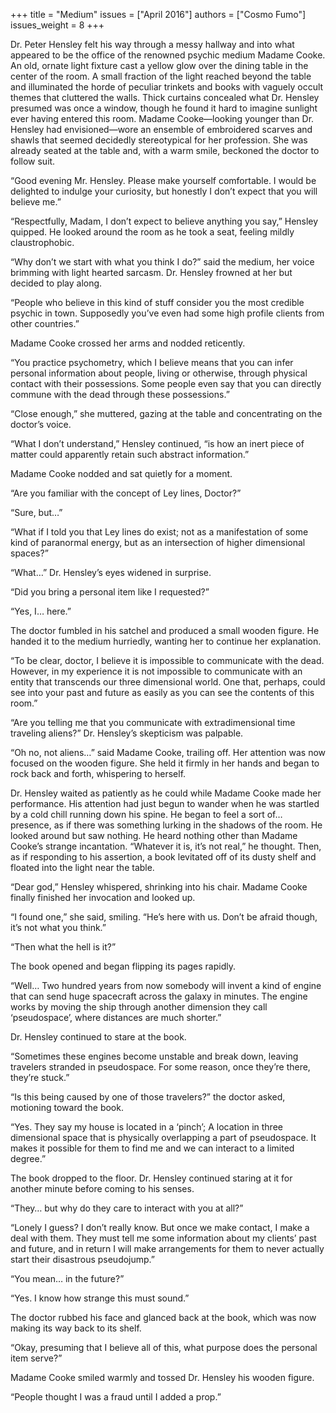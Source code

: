 +++
title = "Medium"
issues = ["April 2016"]
authors = ["Cosmo Fumo"]
issues_weight = 8
+++

Dr. Peter Hensley felt his way through a messy hallway and into what appeared to be the office of the renowned psychic medium Madame Cooke. An old, ornate light fixture cast a yellow glow over the dining table in the center of the room. A small fraction of the light reached beyond the table and illuminated the horde of peculiar trinkets and books with vaguely occult themes that cluttered the walls. Thick curtains concealed what Dr. Hensley presumed was once a window, though he found it hard to imagine sunlight ever having entered this room. Madame Cooke—looking younger than Dr. Hensley had envisioned—wore an ensemble of embroidered scarves and shawls that seemed decidedly stereotypical for her profession. She was already seated at the table and, with a warm smile, beckoned the doctor to follow suit.

“Good evening Mr. Hensley. Please make yourself comfortable. I would be delighted to indulge your curiosity, but honestly I don’t expect that you will believe me.”

“Respectfully, Madam, I don’t expect to believe anything you say,” Hensley quipped. He looked around the room as he took a seat, feeling mildly claustrophobic.

“Why don’t we start with what you think I do?” said the medium, her voice brimming with light hearted sarcasm. Dr. Hensley frowned at her but decided to play along.

“People who believe in this kind of stuff consider you the most credible psychic in town. Supposedly you’ve even had some high profile clients from other countries.”

Madame Cooke crossed her arms and nodded reticently.

“You practice psychometry, which I believe means that you can infer personal information about people, living or otherwise, through physical contact with their possessions. Some people even say that you can directly commune with the dead through these possessions.”

“Close enough,” she muttered, gazing at the table and concentrating on the doctor’s voice.

“What I don’t understand,” Hensley continued, “is how an inert piece of matter could apparently retain such abstract information.”

Madame Cooke nodded and sat quietly for a moment.

“Are you familiar with the concept of Ley lines, Doctor?”

“Sure, but…”

“What if I told you that Ley lines do exist; not as a manifestation of some kind of paranormal energy, but as an intersection of higher dimensional spaces?”

“What…” Dr. Hensley’s eyes widened in surprise.

“Did you bring a personal item like I requested?”

“Yes, I… here.”

The doctor fumbled in his satchel and produced a small wooden figure. He handed it to the medium hurriedly, wanting her to continue her explanation.

“To be clear, doctor, I believe it is impossible to communicate with the dead. However, in my experience it is not impossible to communicate with an entity that transcends our three dimensional world. One that, perhaps, could see into your past and future as easily as you can see the contents of this room.”

“Are you telling me that you communicate with extradimensional time traveling aliens?” Dr. Hensley’s skepticism was palpable.

“Oh no, not aliens…” said Madame Cooke, trailing off. Her attention was now focused on the wooden figure. She held it firmly in her hands and began to rock back and forth, whispering to herself.

Dr. Hensley waited as patiently as he could while Madame Cooke made her performance. His attention had just begun to wander when he was startled by a cold chill running down his spine. He began to feel a sort of… presence, as if there was something lurking in the shadows of the room. He looked around but saw nothing. He heard nothing other than Madame Cooke’s strange incantation. “Whatever it is, it’s not real,” he thought. Then, as if responding to his assertion, a book levitated off of its dusty shelf and floated into the light near the table.

“Dear god,” Hensley whispered, shrinking into his chair. Madame Cooke finally finished her invocation and looked up.

“I found one,” she said, smiling. “He’s here with us. Don’t be afraid though, it’s not what you think.”

“Then what the hell is it?”

The book opened and began flipping its pages rapidly.

“Well… Two hundred years from now somebody will invent a kind of engine that can send huge spacecraft across the galaxy in minutes. The engine works by moving the ship through another dimension they call ‘pseudospace’, where distances are much shorter.”

Dr. Hensley continued to stare at the book.

“Sometimes these engines become unstable and break down, leaving travelers stranded in pseudospace. For some reason, once they’re there, they’re stuck.”

“Is this being caused by one of those travelers?” the doctor asked, motioning toward the book.

“Yes. They say my house is located in a ‘pinch’; A location in three dimensional space that is physically overlapping a part of pseudospace. It makes it possible for them to find me and we can interact to a limited degree.”

The book dropped to the floor. Dr. Hensley continued staring at it for another minute before coming to his senses.

“They… but why do they care to interact with you at all?”

“Lonely I guess? I don’t really know. But once we make contact, I make a deal with them. They must tell me some information about my clients’ past and future, and in return I will make arrangements for them to never actually start their disastrous pseudojump.”

“You mean… in the future?”

“Yes. I know how strange this must sound.”

The doctor rubbed his face and glanced back at the book, which was now making its way back to its shelf.

“Okay, presuming that I believe all of this, what purpose does the personal item serve?”

Madame Cooke smiled warmly and tossed Dr. Hensley his wooden figure.

“People thought I was a fraud until I added a prop.”
